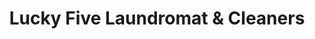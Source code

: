 ---
title: "Lucky Five Laundromat & Cleaners"
url: /queens-village/lucky-five-laundromat-und-cleaners/
shop: Wäscherei
---